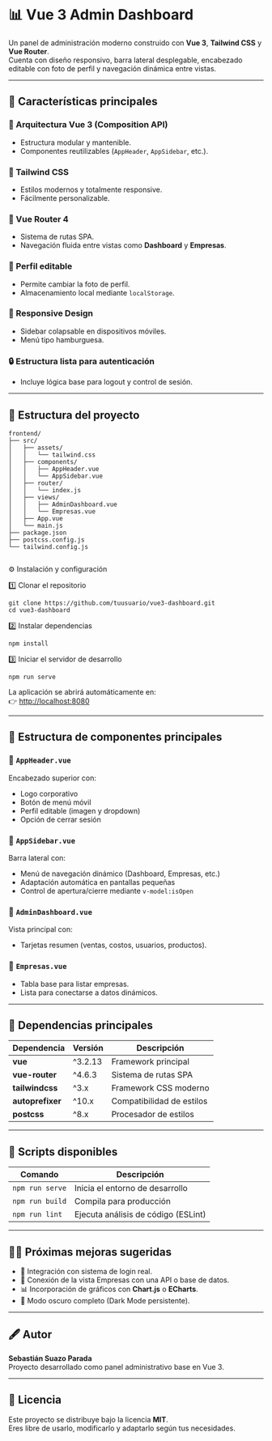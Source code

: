 # 📊 Vue 3 Admin Dashboard

Un panel de administración moderno construido con **Vue 3**, **Tailwind CSS** y **Vue Router**.  
Cuenta con diseño responsivo, barra lateral desplegable, encabezado editable con foto de perfil y navegación dinámica entre vistas.

---

## 🚀 Características principales

### 🧱 Arquitectura Vue 3 (Composition API)
- Estructura modular y mantenible.
- Componentes reutilizables (`AppHeader`, `AppSidebar`, etc.).

### 🎨 Tailwind CSS
- Estilos modernos y totalmente responsive.
- Fácilmente personalizable.

### 🧭 Vue Router 4
- Sistema de rutas SPA.
- Navegación fluida entre vistas como **Dashboard** y **Empresas**.

### 👤 Perfil editable
- Permite cambiar la foto de perfil.
- Almacenamiento local mediante `localStorage`.

### 📱 Responsive Design
- Sidebar colapsable en dispositivos móviles.
- Menú tipo hamburguesa.

### 🔒 Estructura lista para autenticación
- Incluye lógica base para logout y control de sesión.

---

## 🧩 Estructura del proyecto

```plaintext
frontend/
├── src/
│   ├── assets/
│   │   └── tailwind.css
│   ├── components/
│   │   ├── AppHeader.vue
│   │   └── AppSidebar.vue
│   ├── router/
│   │   └── index.js
│   ├── views/
│   │   ├── AdminDashboard.vue
│   │   └── Empresas.vue
│   ├── App.vue
│   └── main.js
├── package.json
├── postcss.config.js
└── tailwind.config.js


```

⚙️ Instalación y configuración

1️⃣ Clonar el repositorio
```plaintext
git clone https://github.com/tuusuario/vue3-dashboard.git
cd vue3-dashboard
```
2️⃣ Instalar dependencias
```plaintext
npm install
```
3️⃣ Iniciar el servidor de desarrollo
```plaintext
npm run serve
```
La aplicación se abrirá automáticamente en:  
👉 [http://localhost:8080](http://localhost:8080)

---

## 🧠 Estructura de componentes principales

### 🔹 `AppHeader.vue`
Encabezado superior con:
- Logo corporativo  
- Botón de menú móvil  
- Perfil editable (imagen y dropdown)  
- Opción de cerrar sesión

### 🔹 `AppSidebar.vue`
Barra lateral con:
- Menú de navegación dinámico (Dashboard, Empresas, etc.)  
- Adaptación automática en pantallas pequeñas  
- Control de apertura/cierre mediante `v-model:isOpen`

### 🔹 `AdminDashboard.vue`
Vista principal con:
- Tarjetas resumen (ventas, costos, usuarios, productos).

### 🔹 `Empresas.vue`
- Tabla base para listar empresas.  
- Lista para conectarse a datos dinámicos.

---

## 🧰 Dependencias principales

| Dependencia        | Versión  | Descripción                 |
| ------------------- | -------- | --------------------------- |
| **vue**             | ^3.2.13  | Framework principal         |
| **vue-router**      | ^4.6.3   | Sistema de rutas SPA        |
| **tailwindcss**     | ^3.x     | Framework CSS moderno       |
| **autoprefixer**    | ^10.x    | Compatibilidad de estilos   |
| **postcss**         | ^8.x     | Procesador de estilos       |

---

## 🧾 Scripts disponibles

| Comando           | Descripción                          |
| ------------------ | ------------------------------------ |
| `npm run serve`    | Inicia el entorno de desarrollo      |
| `npm run build`    | Compila para producción              |
| `npm run lint`     | Ejecuta análisis de código (ESLint)  |

---

## 🧑‍💻 Próximas mejoras sugeridas

- 🔐 Integración con sistema de login real.  
- 🧾 Conexión de la vista Empresas con una API o base de datos.  
- 📊 Incorporación de gráficos con **Chart.js** o **ECharts**.  
- 🌙 Modo oscuro completo (Dark Mode persistente).

---

## 🖋️ Autor

**Sebastián Suazo Parada**  
Proyecto desarrollado como panel administrativo base en Vue 3.

---

## 🪪 Licencia

Este proyecto se distribuye bajo la licencia **MIT**.  
Eres libre de usarlo, modificarlo y adaptarlo según tus necesidades.



